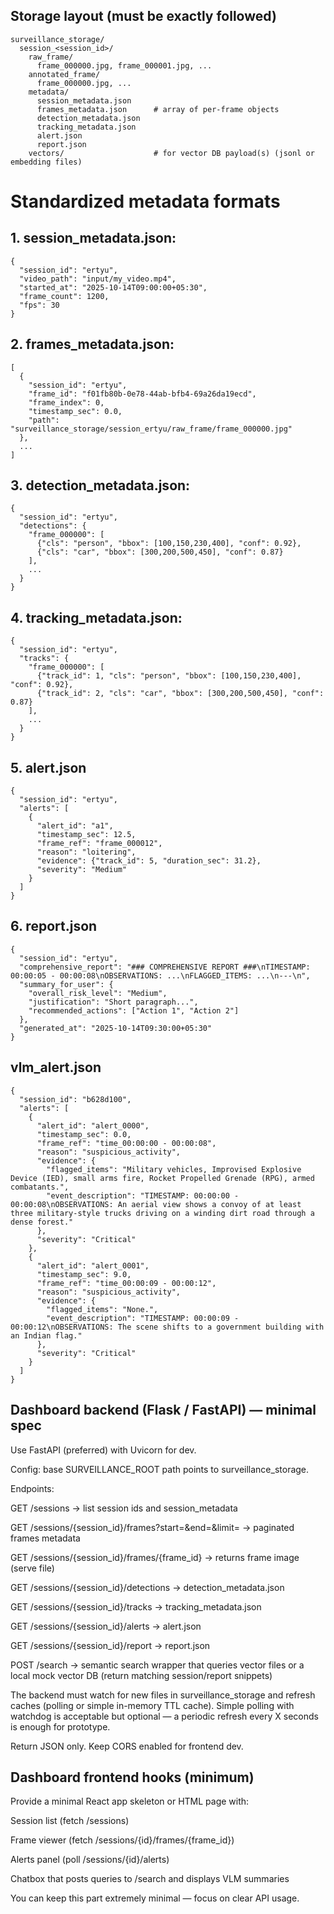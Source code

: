 ## Storage layout (must be exactly followed)
```
surveillance_storage/
  session_<session_id>/
    raw_frame/
      frame_000000.jpg, frame_000001.jpg, ...
    annotated_frame/
      frame_000000.jpg, ...
    metadata/
      session_metadata.json
      frames_metadata.json      # array of per-frame objects
      detection_metadata.json
      tracking_metadata.json
      alert.json
      report.json
    vectors/                    # for vector DB payload(s) (jsonl or embedding files)
```

# Standardized metadata formats

## 1. session_metadata.json:
```
{
  "session_id": "ertyu",
  "video_path": "input/my_video.mp4",
  "started_at": "2025-10-14T09:00:00+05:30",
  "frame_count": 1200,
  "fps": 30
}
```
## 2. frames_metadata.json:
```
[
  {
    "session_id": "ertyu",
    "frame_id": "f01fb80b-0e78-44ab-bfb4-69a26da19ecd",
    "frame_index": 0,
    "timestamp_sec": 0.0,
    "path": "surveillance_storage/session_ertyu/raw_frame/frame_000000.jpg"
  },
  ...
]
```
## 3. detection_metadata.json:
```
{
  "session_id": "ertyu",
  "detections": {
    "frame_000000": [
      {"cls": "person", "bbox": [100,150,230,400], "conf": 0.92},
      {"cls": "car", "bbox": [300,200,500,450], "conf": 0.87}
    ],
    ...
  }
}
```
## 4. tracking_metadata.json:
```
{
  "session_id": "ertyu",
  "tracks": {
    "frame_000000": [
      {"track_id": 1, "cls": "person", "bbox": [100,150,230,400], "conf": 0.92},
      {"track_id": 2, "cls": "car", "bbox": [300,200,500,450], "conf": 0.87}
    ],
    ...
  }
}
```
## 5. alert.json
```
{
  "session_id": "ertyu",
  "alerts": [
    {
      "alert_id": "a1",
      "timestamp_sec": 12.5,
      "frame_ref": "frame_000012",
      "reason": "loitering",
      "evidence": {"track_id": 5, "duration_sec": 31.2},
      "severity": "Medium"
    }
  ]
}
```
## 6. report.json
```
{
  "session_id": "ertyu",
  "comprehensive_report": "### COMPREHENSIVE REPORT ###\nTIMESTAMP: 00:00:05 - 00:00:08\nOBSERVATIONS: ...\nFLAGGED_ITEMS: ...\n---\n",
  "summary_for_user": {
    "overall_risk_level": "Medium",
    "justification": "Short paragraph...",
    "recommended_actions": ["Action 1", "Action 2"]
  },
  "generated_at": "2025-10-14T09:30:00+05:30"
}
```
## vlm_alert.json
```
{
  "session_id": "b628d100",
  "alerts": [
    {
      "alert_id": "alert_0000",
      "timestamp_sec": 0.0,
      "frame_ref": "time_00:00:00 - 00:00:08",
      "reason": "suspicious_activity",
      "evidence": {
        "flagged_items": "Military vehicles, Improvised Explosive Device (IED), small arms fire, Rocket Propelled Grenade (RPG), armed combatants.",
        "event_description": "TIMESTAMP: 00:00:00 - 00:00:08\nOBSERVATIONS: An aerial view shows a convoy of at least three military-style trucks driving on a winding dirt road through a dense forest."
      },
      "severity": "Critical"
    },
    {
      "alert_id": "alert_0001",
      "timestamp_sec": 9.0,
      "frame_ref": "time_00:00:09 - 00:00:12",
      "reason": "suspicious_activity",
      "evidence": {
        "flagged_items": "None.",
        "event_description": "TIMESTAMP: 00:00:09 - 00:00:12\nOBSERVATIONS: The scene shifts to a government building with an Indian flag."
      },
      "severity": "Critical"
    }
  ]
}
```


## Dashboard backend (Flask / FastAPI) — minimal spec

Use FastAPI (preferred) with Uvicorn for dev.

Config: base SURVEILLANCE_ROOT path points to surveillance_storage.

Endpoints:

GET /sessions → list session ids and session_metadata

GET /sessions/{session_id}/frames?start=&end=&limit= → paginated frames metadata

GET /sessions/{session_id}/frames/{frame_id} → returns frame image (serve file)

GET /sessions/{session_id}/detections → detection_metadata.json

GET /sessions/{session_id}/tracks → tracking_metadata.json

GET /sessions/{session_id}/alerts → alert.json

GET /sessions/{session_id}/report → report.json

POST /search → semantic search wrapper that queries vector files or a local mock vector DB (return matching session/report snippets)

The backend must watch for new files in surveillance_storage and refresh caches (polling or simple in-memory TTL cache). Simple polling with watchdog is acceptable but optional — a periodic refresh every X seconds is enough for prototype.

Return JSON only. Keep CORS enabled for frontend dev.


## Dashboard frontend hooks (minimum)

Provide a minimal React app skeleton or HTML page with:

Session list (fetch /sessions)

Frame viewer (fetch /sessions/{id}/frames/{frame_id})

Alerts panel (poll /sessions/{id}/alerts)

Chatbox that posts queries to /search and displays VLM summaries

You can keep this part extremely minimal — focus on clear API usage.